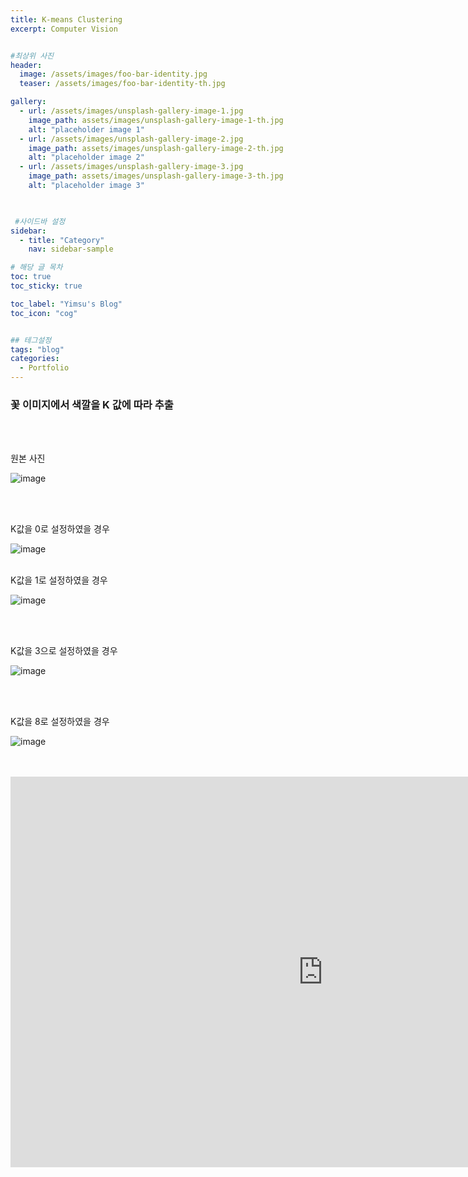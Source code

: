 ```yaml
---
title: K-means Clustering
excerpt: Computer Vision


#최상위 사진
header:
  image: /assets/images/foo-bar-identity.jpg
  teaser: /assets/images/foo-bar-identity-th.jpg

gallery:
  - url: /assets/images/unsplash-gallery-image-1.jpg
    image_path: assets/images/unsplash-gallery-image-1-th.jpg
    alt: "placeholder image 1"
  - url: /assets/images/unsplash-gallery-image-2.jpg
    image_path: assets/images/unsplash-gallery-image-2-th.jpg
    alt: "placeholder image 2"
  - url: /assets/images/unsplash-gallery-image-3.jpg
    image_path: assets/images/unsplash-gallery-image-3-th.jpg
    alt: "placeholder image 3"
    


 #사이드바 설정 
sidebar:
  - title: "Category"
    nav: sidebar-sample

# 해당 글 목차
toc: true
toc_sticky: true

toc_label: "Yimsu's Blog"
toc_icon: "cog"


## 테그설정
tags: "blog"
categories:
  - Portfolio
---
```


### 꽃 이미지에서 색깔을 K 값에 따라 추출



<br/>
<br/>

원본 사진
<br/>

![image](/assets/images/portfolio/k.jpeg)

<br/>
<br/>


K값을 0로 설정하였을 경우
<br/>

![image](/assets/images/portfolio/k0.png)
<br/>
<br/>

K값을 1로 설정하였을 경우
<br/>

![image](/assets/images/portfolio/k1.png)

<br/>
<br/>


K값을 3으로 설정하였을 경우
<br/>

![image](/assets/images/portfolio/k3.png)

<br/>
<br/>


K값을 8로 설정하였을 경우
<br/>

![image](/assets/images/portfolio/k8.png)

<br/>
<br/>

<iframe width="1000" height="625" src="https://www.youtube.com/embed/k-cfB-w19Bc" frameborder="0" allow="accelerometer; autoplay; encrypted-media; gyroscope; picture-in-picture" allowfullscreen></iframe>
